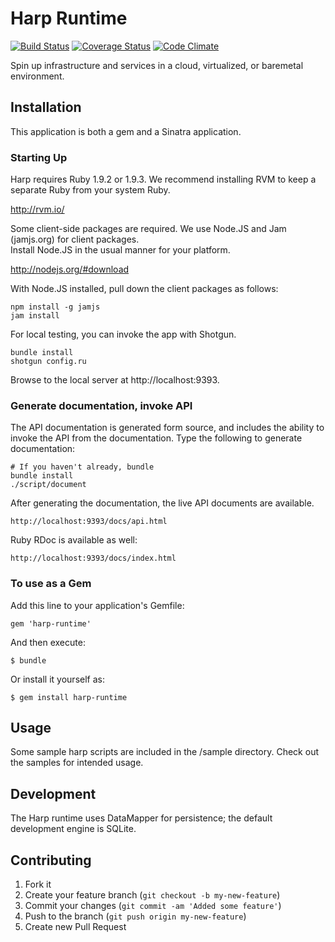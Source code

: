 # Harp Runtime

<!--- [![Gem Version](https://badge.fury.io/rb/harp-runtime.png)][gem] -->
[![Build Status](https://secure.travis-ci.org/TranscendComputing/harp-runtime.png?branch=master)][travis]
[![Coverage Status](https://coveralls.io/repos/TranscendComputing/harp-runtime/badge.png?branch=master)][coveralls]
[![Code Climate](https://codeclimate.com/github/TranscendComputing/harp-runtime.png)][codeclimate]
<!---[![Dependency Status](https://gemnasium.com/TranscendComputing/harp-runtime.png?travis)][gemnasium] -->

<!--- [gem]: https://rubygems.org/gems/harp-runtime -->
[travis]: http://travis-ci.org/TranscendComputing/harp-runtime
[coveralls]: https://coveralls.io/r/TranscendComputing/harp-runtime
[codeclimate]: https://codeclimate.com/github/TranscendComputing/harp-runtime
<!--- [gemnasium]: https://gemnasium.com/TranscendComputing/harp-runtime -->

Spin up infrastructure and services in a cloud, virtualized, or baremetal
environment.

## Installation

This application is both a gem and a Sinatra application.

### Starting Up

Harp requires Ruby 1.9.2 or 1.9.3.  We recommend installing RVM to keep a separate Ruby from your system Ruby.

  http://rvm.io/

Some client-side packages are required.  We use Node.JS and Jam (jamjs.org) for client packages.  
Install Node.JS in the usual manner for your platform.

  http://nodejs.org/#download

With Node.JS installed, pull down the client packages as follows:

```
npm install -g jamjs
jam install
```

For local testing, you can invoke the app with Shotgun.

```
bundle install
shotgun config.ru
```

Browse to the local server at http://localhost:9393.

### Generate documentation, invoke API

The API documentation is generated form source, and includes the ability to 
invoke the API from the documentation.  Type the following to generate documentation:

    # If you haven't already, bundle
    bundle install
    ./script/document

After generating the documentation, the live API documents are available.

    http://localhost:9393/docs/api.html
    
Ruby RDoc is available as well:

    http://localhost:9393/docs/index.html

### To use as a Gem

Add this line to your application's Gemfile:

    gem 'harp-runtime'

And then execute:

    $ bundle

Or install it yourself as:

    $ gem install harp-runtime

## Usage

Some sample harp scripts are included in the /sample directory.  Check out the
samples for intended usage.

## Development

The Harp runtime uses DataMapper for persistence; the default development engine is SQLite.

## Contributing

1. Fork it
2. Create your feature branch (`git checkout -b my-new-feature`)
3. Commit your changes (`git commit -am 'Added some feature'`)
4. Push to the branch (`git push origin my-new-feature`)
5. Create new Pull Request
